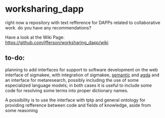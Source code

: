 # worksharing_dapp
right now a repository with text refference for DAPPs related to collaborative work. do you have any recommendations?

Have a look at the Wiki Page: https://github.com/jfferson/worksharing_dapp/wiki

## to-do:

planning to add interfaces for support to software development on the web interface of sigmakee, with integration of sigmakee, [semantic](https://github.com/github/semantic) and [agda](https://github.com/frelindb/agsyHOL) and an interface for metaresearch, possibly including the use of some especialized language models; in both cases it is useful to include some code for resolving some terms into proper dictionary names.

A possibility is to use the interface with tptp and general ontology for providing refference between code and fields of knowledge, aside from some reasoning
